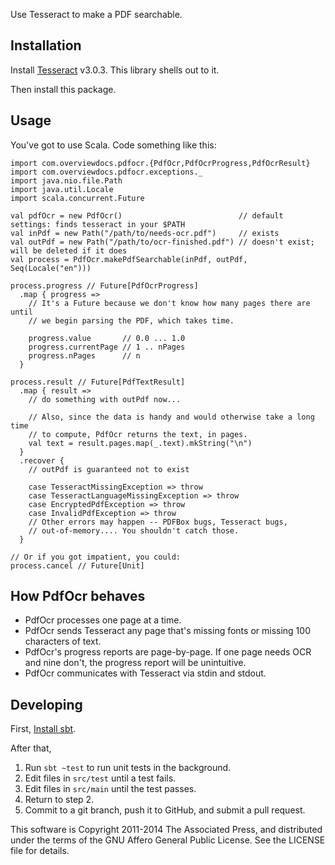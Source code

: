 Use Tesseract to make a PDF searchable.

Installation
------------

Install [Tesseract](https://github.com/tesseract-ocr/tesseract) v3.0.3. This
library shells out to it.

Then install this package.

Usage
-----

You've got to use Scala. Code something like this:

    import com.overviewdocs.pdfocr.{PdfOcr,PdfOcrProgress,PdfOcrResult}
    import com.overviewdocs.pdfocr.exceptions._
    import java.nio.file.Path
    import java.util.Locale
    import scala.concurrent.Future

    val pdfOcr = new PdfOcr()                          // default settings: finds tesseract in your $PATH
    val inPdf = new Path("/path/to/needs-ocr.pdf")     // exists
    val outPdf = new Path("/path/to/ocr-finished.pdf") // doesn't exist; will be deleted if it does
    val process = PdfOcr.makePdfSearchable(inPdf, outPdf, Seq(Locale("en")))

    process.progress // Future[PdfOcrProgress]
      .map { progress =>
        // It's a Future because we don't know how many pages there are until
        // we begin parsing the PDF, which takes time.

        progress.value       // 0.0 ... 1.0
        progress.currentPage // 1 .. nPages
        progress.nPages      // n
      }

    process.result // Future[PdfTextResult]
      .map { result =>
        // do something with outPdf now...

        // Also, since the data is handy and would otherwise take a long time
        // to compute, PdfOcr returns the text, in pages.
        val text = result.pages.map(_.text).mkString("\n")
      }
      .recover {
        // outPdf is guaranteed not to exist

        case TesseractMissingException => throw
        case TesseractLanguageMissingException => throw
        case EncryptedPdfException => throw
        case InvalidPdfException => throw
        // Other errors may happen -- PDFBox bugs, Tesseract bugs,
        // out-of-memory.... You shouldn't catch those.
      }

    // Or if you got impatient, you could:
    process.cancel // Future[Unit]

How PdfOcr behaves
------------------

* PdfOcr processes one page at a time.
* PdfOcr sends Tesseract any page that's missing fonts or missing 100 characters of text.
* PdfOcr's progress reports are page-by-page. If one page needs OCR and nine don't, the progress report will be unintuitive.
* PdfOcr communicates with Tesseract via stdin and stdout.

Developing
----------

First, [Install sbt](http://www.scala-sbt.org/download.html).

After that, 

1. Run `sbt ~test` to run unit tests in the background.
2. Edit files in `src/test` until a test fails.
3. Edit files in `src/main` until the test passes.
4. Return to step 2.
5. Commit to a git branch, push it to GitHub, and submit a pull request.

This software is Copyright 2011-2014 The Associated Press, and distributed under the
terms of the GNU Affero General Public License. See the LICENSE file for details.
